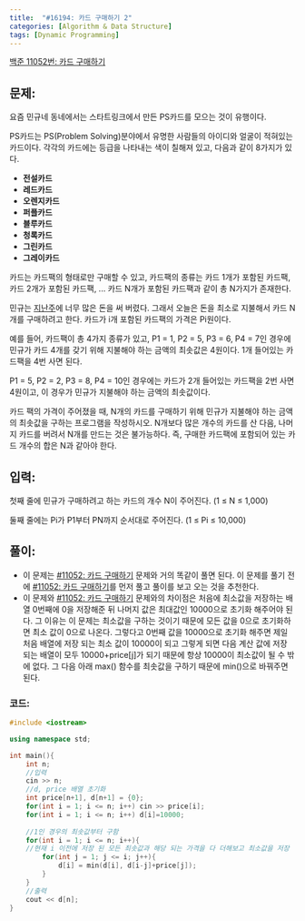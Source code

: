 ```yaml
---
title:  "#16194: 카드 구매하기 2"
categories: [Algorithm & Data Structure]
tags: [Dynamic Programming]
---
```


[백준 11052번: 카드 구매하기](https://www.acmicpc.net/problem/11052)

## 문제:

요즘 민규네 동네에서는 스타트링크에서 만든 PS카드를 모으는 것이 유행이다.

PS카드는 PS(Problem Solving)분야에서 유명한 사람들의 아이디와 얼굴이 적혀있는 카드이다. 각각의 카드에는 등급을 나타내는 색이 칠해져 있고, 다음과 같이 8가지가 있다.

- **전설카드**
- **레드카드**
- **오렌지카드**
- **퍼플카드**
- **블루카드**
- **청록카드**
- **그린카드**
- **그레이카드**

카드는 카드팩의 형태로만 구매할 수 있고, 카드팩의 종류는 카드 1개가 포함된 카드팩, 카드 2개가 포함된 카드팩, ... 카드 N개가 포함된 카드팩과 같이 총 N가지가 존재한다.

민규는 [지난주](https://www.acmicpc.net/problem/11052)에 너무 많은 돈을 써 버렸다. 그래서 오늘은 돈을 최소로 지불해서 카드 N개를 구매하려고 한다. 카드가 i개 포함된 카드팩의 가격은 Pi원이다.

예를 들어, 카드팩이 총 4가지 종류가 있고, P1 = 1, P2 = 5, P3 = 6, P4 = 7인 경우에 민규가 카드 4개를 갖기 위해 지불해야 하는 금액의 최솟값은 4원이다. 1개 들어있는 카드팩을 4번 사면 된다.

P1 = 5, P2 = 2, P3 = 8, P4 = 10인 경우에는 카드가 2개 들어있는 카드팩을 2번 사면 4원이고, 이 경우가 민규가 지불해야 하는 금액의 최솟값이다.

카드 팩의 가격이 주어졌을 때, N개의 카드를 구매하기 위해 민규가 지불해야 하는 금액의 최솟값을 구하는 프로그램을 작성하시오. N개보다 많은 개수의 카드를 산 다음, 나머지 카드를 버려서 N개를 만드는 것은 불가능하다. 즉, 구매한 카드팩에 포함되어 있는 카드 개수의 합은 N과 같아야 한다.

## 입력:

첫째 줄에 민규가 구매하려고 하는 카드의 개수 N이 주어진다. (1 ≤ N ≤ 1,000)

둘째 줄에는 Pi가 P1부터 PN까지 순서대로 주어진다. (1 ≤ Pi ≤ 10,000)

## 풀이:

- 이 문제는 [#11052: 카드 구매하기](/algorithm%20&%20data%20structure/11052-카드-구매하기/) 문제와 거의 똑같이 풀면 된다. 이 문제를 풀기 전에 [#11052: 카드 구매하기](/algorithm%20&%20data%20structure/11052-카드-구매하기/)를 먼저 풀고 풀이를 보고 오는 것을 추천한다.
- 이 문제와 [#11052: 카드 구매하기](/algorithm%20&%20data%20structure/11052-카드-구매하기/) 문제와의 차이점은 처음에 최소값을 저장하는 배열 0번째에 0을 저장해준 뒤 나머지 값은 최대값인 10000으로 초기화 해주어야 된다. 그 이유는 이 문제는 최소값을 구하는 것이기 때문에 모든 값을 0으로 초기화하면 최소 값이 0으로 나온다. 그렇다고 0번째 값을 10000으로 초기화 해주면 제일 처음 배열에 저장 되는 최소 값이 10000이 되고 그렇게 되면 다음 계산 값에 저장 되는 배열이 모두 10000+price[j]가 되기 때문에 항상 10000이 최소값이 될 수 밖에 없다. 그 다음 아래 max() 함수를 최솟값을 구하기 때문에 min()으로 바꿔주면 된다.

### 코드:

```cpp
#include <iostream>

using namespace std;

int main(){
	int n;
	//입력
	cin >> n;
	//d, price 배열 초기화
	int price[n+1], d[n+1] = {0};
	for(int i = 1; i <= n; i++) cin >> price[i];
	for(int i = 1; i <= n; i++) d[i]=10000;
	
	//1인 경우의 최솟값부터 구함
	for(int i = 1; i <= n; i++){
	//현재 i 이전에 저장 된 모든 최솟값과 해당 되는 가격을 다 더해보고 최소값을 저장
		for(int j = 1; j <= i; j++){
			d[i] = min(d[i], d[i-j]+price[j]);
		}
	}
	//출력
	cout << d[n];
}
```
